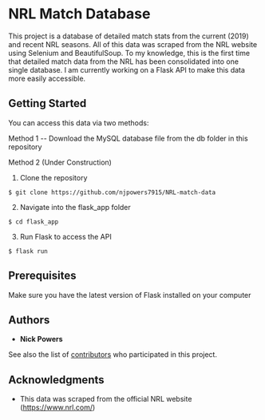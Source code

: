 # NRL Match Database

This project is a database of detailed match stats from the current (2019) and recent NRL seasons.
All of this data was scraped from the NRL website using Selenium and BeautifulSoup. To my knowledge,
this is the first time that detailed match data from the NRL has been consolidated into one single
database. I am currently working on a Flask API to make this data more easily accessible.  


## Getting Started

You can access this data via two methods:

Method 1 -- Download the MySQL database file from the db folder in this repository

Method 2 (Under Construction)
  1. Clone the repository

    $ git clone https://github.com/njpowers7915/NRL-match-data

  2. Navigate into the flask_app folder

    $ cd flask_app

  3. Run Flask to access the API

    $ flask run

## Prerequisites

Make sure you have the latest version of Flask installed on your computer


## Authors

* **Nick Powers**

See also the list of [contributors](https://github.com/your/project/contributors) who participated in this project.

## Acknowledgments

* This data was scraped from the official NRL website (https://www.nrl.com/)
